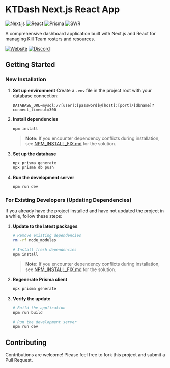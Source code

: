 # KTDash Next.js React App

![Next.js](https://img.shields.io/badge/Next.js-15.3.1-black?style=for-the-badge&logo=next.js)
![React](https://img.shields.io/badge/React-Latest-blue?style=for-the-badge&logo=react)
![Prisma](https://img.shields.io/badge/Prisma-6.6.0-2D3748?style=for-the-badge&logo=prisma)
![SWR](https://img.shields.io/badge/SWR-2.3.3-black?style=for-the-badge)

A comprehensive dashboard application built with Next.js and React for managing Kill Team rosters and resources.

[![Website](https://img.shields.io/badge/Visit_Website-ktdash.app-success?style=for-the-badge)](https://beta.ktdash.app)
[![Discord](https://img.shields.io/badge/Join_Discord-KTDash-7289DA?style=for-the-badge&logo=discord)](https://discord.gg/zyuVDgYNeY)

## Getting Started

### New Installation

1. **Set up environment**
   Create a `.env` file in the project root with your database connection:
   ```
   DATABASE_URL=mysql://[user]:[password]@[host]:[port]/[dbname]?connect_timeout=300
   ```

2. **Install dependencies**
   ```bash
   npm install
   ```

   > **Note:** If you encounter dependency conflicts during installation, see [NPM_INSTALL_FIX.md](NPM_INSTALL_FIX.md) for the solution.

3. **Set up the database**
   ```bash
   npx prisma generate
   npx prisma db push
   ```

4. **Run the development server**
   ```bash
   npm run dev
   ```

### For Existing Developers (Updating Dependencies)

If you already have the project installed and have not updated the project in a while, follow these steps:

1. **Update to the latest packages**
   ```bash
   # Remove existing dependencies
   rm -rf node_modules

   # Install fresh dependencies
   npm install
   ```

   > **Note:** If you encounter dependency conflicts during installation, see [NPM_INSTALL_FIX.md](NPM_INSTALL_FIX.md) for the solution.

2. **Regenerate Prisma client**
   ```bash
   npx prisma generate
   ```

3. **Verify the update**
   ```bash
   # Build the application
   npm run build

   # Run the development server
   npm run dev
   ```

## Contributing

Contributions are welcome! Please feel free to fork this project and submit a Pull Request.
